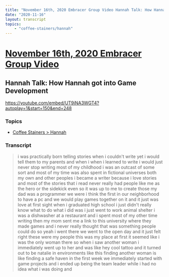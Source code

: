 ```yaml
---
title: "November 16th, 2020 Embracer Group Video Hannah Talk: How Hannah got into Game Development"
date: "2020-11-16"
layout: transcript
topics:
    - "coffee-stainers/hannah"
---
```

# [November 16th, 2020 Embracer Group Video](../2020-11-16.md)
## Hannah Talk: How Hannah got into Game Development
https://youtube.com/embed/UT9iNA3WGT4?autoplay=1&start=150&end=248

### Topics
* [Coffee Stainers > Hannah](../topics/coffee-stainers/hannah.md)

### Transcript

> i was practically born telling stories when i couldn't write yet i would tell them to my parents and when i when i learned to write i would just never stop writing most of my childhood i was an outcast of some sort and most of my time was also spent in fictional universes both my own and other peoples i became a writer because i love stories and most of the stories that i read never really had people like me as the hero or the sidekick even so it was up to me to create those my dad was a programmer we were i think the first in our neighborhood to have a pc and we would play games together on it and it just was love at first sight when i graduated high school i just didn't really know what to do what i did was i just went to work animal shelter i was a dishwasher at a restaurant and i spent most of my other time writing then my mom sent me a link to this university where they made games and i never really thought that was something people could do so yeah i went there we went to the open day and it just felt right these were my people this was my place at first it seemed like i was the only woman there so when i saw another woman i immediately went up to her and was like hey cool tattoo and it turned out to be natalie in environments like this finding another woman is like finding a safe haven in the first week we immediately started with game projects and i ended up being the team leader while i had no idea what i was doing and
